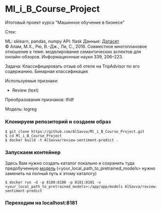 # Ml_i_B_Course_Project

Итоговый проект курса "Машинное обучение в бизнесе"

Стек:

ML: sklearn, pandas, numpy
API: flask
Данные: [Датасет](https://www.kaggle.com/andrewmvd/trip-advisor-hotel-reviews)  
&copy; Алам, М.Х., Рю, В.-Дж., Ли, С., 2016. Совместное многоплановое отношение к теме: моделирование семантических аспектов для онлайн-обзоров. Информационные науки 339, 206–223.

Задача: Классифицировать отзыв об отеле на TripAdvisor по его содержанию. Бинарная классификация

Используемые признаки:

- Review (text)


Преобразования признаков: tfidf

Модель: logreg

### Клонируем репозиторий и создаем образ
```
$ git clone https://github.com/AlSavva/Ml_i_B_Course_Project.git
$ cd Ml_i_B_Course_Project
$ docker build -t AlSavva/review-sentiment-predict .
```

### Запускаем контейнер

Здесь Вам нужно создать каталог локально и сохранить туда предобученную [модель](https://github.com/AlSavva/ML_in_Business/blob/Model_Preparate/model.rar) (<your_local_path_to_pretrained_models> нужно заменить на полный путь к этому каталогу)
```
$ docker run -d -p 8180:8180 -p 8181:8181 -v <your_local_path_to_pretrained_models>:/app/app/models AlSavva/review-sentiment-predict
```

### Переходим на localhost:8181
